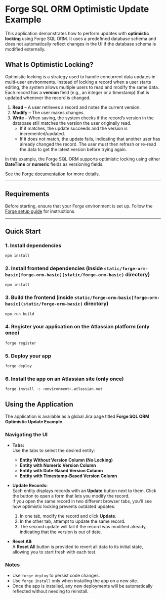 # Forge SQL ORM Optimistic Update Example

This application demonstrates how to perform updates with **optimistic locking** using Forge SQL ORM. It uses a predefined database schema and does not automatically reflect changes in the UI if the database schema is modified externally.

## What Is Optimistic Locking?

Optimistic locking is a strategy used to handle concurrent data updates in multi-user environments. Instead of locking a record when a user starts editing, the system allows multiple users to read and modify the same data. Each record has a **version** field (e.g., an integer or a timestamp) that is updated whenever the record is changed.

1. **Read** – A user retrieves a record and notes the current version.
2. **Modify** – The user makes changes.
3. **Write** – When saving, the system checks if the record’s version in the database still matches the version the user originally read.
   - If it matches, the update succeeds and the version is incremented/updated.
   - If it does not match, the update fails, indicating that another user has already changed the record. The user must then refresh or re-read the data to get the latest version before trying again.

In this example, the Forge SQL ORM supports optimistic locking using either **DateTime** or **numeric** fields as versioning fields.

See the [Forge documentation](https://developer.atlassian.com/platform/forge/) for more details.

---

## Requirements

Before starting, ensure that your Forge environment is set up. Follow the [Forge setup guide](https://developer.atlassian.com/platform/forge/set-up-forge/) for instructions.

---

## Quick Start

### 1. Install dependencies

```sh
npm install
```

### 2. Install frontend dependencies (inside `static/forge-orm-basic[forge-orm-basic](static/forge-orm-basic)` directory)

```sh
npm install
```

### 3. Build the frontend (inside `static/forge-orm-basic[forge-orm-basic](static/forge-orm-basic)` directory)

```sh
npm run build
```

### 4. Register your application on the Atlassian platform (only once)

```sh
forge register
```

### 5. Deploy your app

```sh
forge deploy
```

### 6. Install the app on an Atlassian site (only once)

```sh
forge install -s <environment>.atlassian.net
```

## Using the Application

The application is available as a global Jira page titled **Forge SQL ORM Optimistic Update Example**.

### Navigating the UI

- **Tabs:**  
  Use the tabs to select the desired entity:
  - **Entity Without Version Column (No Locking)**
  - **Entity with Numeric Version Column**
  - **Entity with Date-Based Version Column**
  - **Entity with Timestamp-Based Version Column**

- **Update Records:**  
  Each entity displays records with an **Update** button next to them. Click the button to open a form that lets you modify the record.  
  If you open the same record in two different browser tabs, you'll see how optimistic locking prevents outdated updates:
  1. In one tab, modify the record and click **Update**.
  2. In the other tab, attempt to update the same record.
  3. The second update will fail if the record was modified already, indicating that the version is out of date.

- **Reset All:**  
  A **Reset All** button is provided to revert all data to its initial state, allowing you to start fresh with each test.

### Notes

- Use `forge deploy` to persist code changes.
- Use `forge install` only when installing the app on a new site.
- Once the app is installed, any new deployments will be automatically reflected without needing to reinstall.
